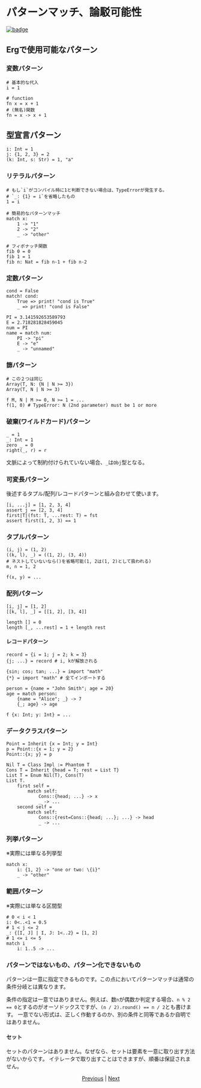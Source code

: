 # パターンマッチ、論駁可能性

[![badge](https://img.shields.io/endpoint.svg?url=https%3A%2F%2Fgezf7g7pd5.execute-api.ap-northeast-1.amazonaws.com%2Fdefault%2Fsource_up_to_date%3Fowner%3Derg-lang%26repos%3Derg%26ref%3Dmain%26path%3Ddoc/EN/syntax/26_pattern_matching.md%26commit_hash%3De959b3e54bfa8cee4929743b0193a129e7525c61)](https://gezf7g7pd5.execute-api.ap-northeast-1.amazonaws.com/default/source_up_to_date?owner=erg-lang&repos=erg&ref=main&path=doc/EN/syntax/27_pattern_matching.md&commit_hash=e959b3e54bfa8cee4929743b0193a129e7525c61)

## Ergで使用可能なパターン

### 変数パターン

```python,check_ignore
# 基本的な代入
i = 1

# function
fn x = x + 1
# (無名)関数
fn = x -> x + 1
```

## 型宣言パターン

```
i: Int = 1
j: {1, 2, 3} = 2
(k: Int, s: Str) = 1, "a"
```

### リテラルパターン

```python,check_ignore
# もし`i`がコンパイル時に1と判断できない場合は、TypeErrorが発生する。
# `_: {1} = i`を省略したもの
1 = i

# 簡易的なパターンマッチ
match x:
    1 -> "1"
    2 -> "2"
    _ -> "other"

# フィボナッチ関数
fib 0 = 0
fib 1 = 1
fib n: Nat = fib n-1 + fib n-2
```

### 定数パターン

```python,check_ignore
cond = False
match! cond:
    True => print! "cond is True"
    _ => print! "cond is False"

PI = 3.141592653589793
E = 2.718281828459045
num = PI
name = match num:
    PI -> "pi"
    E -> "e"
    _ -> "unnamed"
```

### 篩パターン

```python,check_ignore
# この２つは同じ
Array(T, N: {N | N >= 3})
Array(T, N | N >= 3)

f M, N | M >= 0, N >= 1 = ...
f(1, 0) # TypeError: N (2nd parameter) must be 1 or more
```

### 破棄(ワイルドカード)パターン

```python,check_ignore
_ = 1
_: Int = 1
zero _ = 0
right(_, r) = r
```

文脈によって制約付けられていない場合、`_`は`Obj`型となる。

### 可変長パターン

後述するタプル/配列/レコードパターンと組み合わせて使います。

```python,check_ignore
[i, ...j] = [1, 2, 3, 4]
assert j == [2, 3, 4]
first|T|(fst: T, ...rest: T) = fst
assert first(1, 2, 3) == 1
```

### タプルパターン

```python,check_ignore
(i, j) = (1, 2)
((k, l), _) = ((1, 2), (3, 4))
# ネストしていないなら()を省略可能(1, 2は(1, 2)として扱われる)
m, n = 1, 2

f(x, y) = ...
```

### 配列パターン

```python,check_ignore
[i, j] = [1, 2]
[[k, l], _] = [[1, 2], [3, 4]]

length [] = 0
length [_, ...rest] = 1 + length rest
```

#### レコードパターン

```python,check_ignore
record = {i = 1; j = 2; k = 3}
{j; ...} = record # i, kが解放される

{sin; cos; tan; ...} = import "math"
{*} = import "math" # 全てインポートする

person = {name = "John Smith"; age = 20}
age = match person:
    {name = "Alice"; _} -> 7
    {_; age} -> age

f {x: Int; y: Int} = ...
```

### データクラスパターン

```python,check_ignore
Point = Inherit {x = Int; y = Int}
p = Point::{x = 1; y = 2}
Point::{x; y} = p

Nil T = Class Impl := Phantom T
Cons T = Inherit {head = T; rest = List T}
List T = Enum Nil(T), Cons(T)
List T.
    first self =
        match self:
            Cons::{head; ...} -> x
            _ -> ...
    second self =
        match self:
            Cons::{rest=Cons::{head; ...}; ...} -> head
            _ -> ...
```

### 列挙パターン

※実際には単なる列挙型

```python,check_ignore
match x:
    i: {1, 2} -> "one or two: \{i}"
    _ -> "other"
```

### 範囲パターン

※実際には単なる区間型

```python,check_ignore
# 0 < i < 1
i: 0<..<1 = 0.5
# 1 < j <= 2
_: {[I, J] | I, J: 1<..2} = [1, 2]
# 1 <= i <= 5
match i
    i: 1..5 -> ...
```

### パターンではないもの、パターン化できないもの

パターンは一意に指定できるものです。この点においてパターンマッチは通常の条件分岐とは異なります。

条件の指定は一意ではありません。例えば、数`n`が偶数か判定する場合、`n % 2 == 0`とするのがオーソドックスですが、`(n / 2).round() == n / 2`とも書けます。
一意でない形式は、正しく作動するのか、別の条件と同等であるか自明ではありません。

#### セット

セットのパターンはありません。なぜなら、セットは要素を一意に取り出す方法がないからです。
イテレータで取り出すことはできますが、順番は保証されません。

<p align='center'>
    <a href='./27_object_system.md'>Previous</a> | <a href='./29_comprehension.md'>Next</a>
</p>
